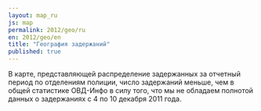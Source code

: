```yaml
---
layout: map_ru
js: map
permalink: 2012/geo/ru
en: 2012/geo/en
title: "География задержаний"
published: true
---
```


В карте, представляющей распределение задержанных за отчетный период по отделениям полиции, число задержаний меньше, чем в общей статистике ОВД-Инфо в силу того, что мы не обладаем полнотой данных о задержаниях с 4 по 10 декабря 2011 года.